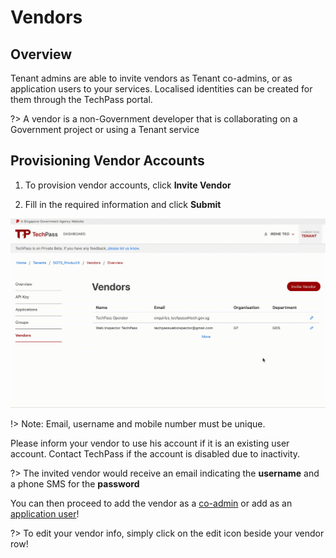 # Vendors
## Overview
Tenant admins are able to invite vendors as Tenant co-admins, or as application users to your services. Localised identities can be created for them through the TechPass portal.

?> A vendor is a non-Government developer that is collaborating on a Government project or using a Tenant service

## Provisioning Vendor Accounts
 1. To provision vendor accounts, click **Invite Vendor**

 2. Fill in the required information and click **Submit**

![add_vendor](assets/add_vendor.gif)

!> Note: Email, username and mobile number must be unique.

Please inform your vendor to use his account if it is an existing user account.
Contact TechPass if the account is disabled due to inactivity.

?> The invited vendor would receive an email indicating the **username** and a phone SMS for the **password**

You can then proceed to add the vendor as a [co-admin](namespaces#Managing-Tenant-Admins) or add as an [application user](applications#Managing-Access-to-your-App)!

?> To edit your vendor info, simply click on the edit icon beside your vendor row!
